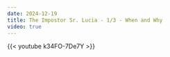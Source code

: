 ```yaml
---
date: 2024-12-19
title: The Impostor Sr. Lucia - 1/3 - When and Why
video: true
---
```



{{< youtube k34FO-7De7Y >}}
